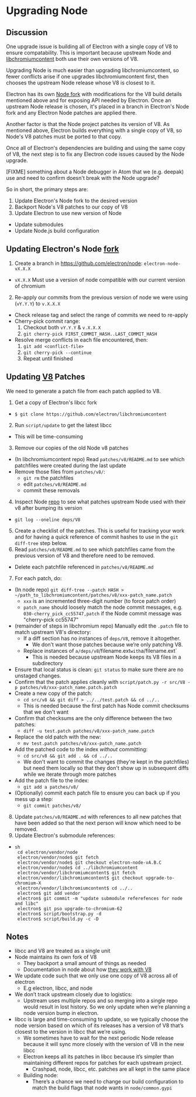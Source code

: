# Upgrading Node

## Discussion

One upgrade issue is building all of Electron with a single copy of V8 to ensure compatability. This is important because upstream Node and [libchromiumcontent](upgrading-chrome.md) both use their own versions of V8.

Upgrading Node is much easier than upgrading libchromiumcontent, so fewer conflicts arise if one upgrades libchromiumcontent first, then chooses the upstream Node release whose V8 is closest to it.

Electron has its own [Node fork](https://github.com/electron/node) with modifications for the V8 build details mentioned above and for exposing API needed by Electron. Once an upstream Node release is chosen, it's placed in a branch in Electron's Node fork and any Electron Node patches are applied there.

Another factor is that the Node project patches its version of V8. As mentioned above, Electron builds everything with a single copy of V8, so Node's V8 patches must be ported to that copy.

Once all of Electron's dependencies are building and using the same copy of V8, the next step is to fix any Electron code issues caused by the Node upgrade.

[FIXME] something about a Node debugger in Atom that we (e.g. deepak) use and need to confirm doesn't break with the Node upgrade?

So in short, the primary steps are:

1. Update Electron's Node fork to the desired version
2. Backport Node's V8 patches to our copy of V8
3. Update Electron to use new version of Node 
  - Update submodules
  - Update Node.js build configuration

## Updating Electron's Node [fork](https://github.com/electron/node)

1. Create a branch in https://github.com/electron/node: `electron-node-vX.X.X` 
  - `vX.X.X` Must use a version of node compatible with our current version of chromium
2. Re-apply our commits from the previous version of node we were using (`vY.Y.Y`) to `v.X.X.X` 
  - Check release tag and select the range of commits we need to re-apply
  - Cherry-pick commit range: 
    1. Checkout both `vY.Y.Y` & `v.X.X.X`
    2. `git cherry-pick FIRST_COMMIT_HASH..LAST_COMMIT_HASH`
  - Resolve merge conflicts in each file encountered, then: 
    1. `git add <conflict-file>`
    2. `git cherry-pick --continue`
    3. Repeat until finished

## Updating [V8](https://github.com/electron/node/src/V8) Patches

We need to generate a patch file from each patch applied to V8.

1. Get a copy of Electron's libcc fork 
  - `$ git clone https://github.com/electron/libchromiumcontent`
2. Run `script/update` to get the latest libcc 
  - This will be time-consuming
3. Remove our copies of the old Node v8 patches 
  - (In libchromiumcontent repo) Read `patches/v8/README.md` to see which patchfiles were created during the last update
  - Remove those files from `patches/v8/`: 
    - `git rm` the patchfiles
    - edit `patches/v8/README.md`
    - commit these removals
4. Inspect Node [repo](https://github.com/electron/node) to see what patches upstream Node used with their v8 after bumping its version 
  - `git log --oneline deps/V8`
5. Create a checklist of the patches. This is useful for tracking your work and for having a quick reference of commit hashes to use in the `git diff-tree` step below.
6. Read `patches/v8/README.md` to see which patchfiles came from the previous version of V8 and therefore need to be removed. 
  - Delete each patchfile referenced in `patches/v8/README.md`
7. For each patch, do: 
  - (In node repo) `git diff-tree --patch HASH > ~/path_to_libchromiumcontent/patches/v8/xxx-patch_name.patch` 
    - `xxx` is an incremented three-digit number (to force patch order)
    - `patch_name` should loosely match the node commit messages, e.g. `030-cherry_pick_cc55747,patch` if the Node commit message was "cherry-pick cc55747"
  - (remainder of steps in libchromium repo) Manually edit the `.patch` file to match upstream V8's directory: 
    - If a diff section has no instances of `deps/V8`, remove it altogether. 
      - We don’t want those patches because we’re only patching V8.
    - Replace instances of `a/deps/v8`/filename.ext`with`a/filename.ext` 
      - This is needed because upstream Node keeps its V8 files in a subdirectory
  - Ensure that local status is clean: `git status` to make sure there are no unstaged changes.
  - Confirm that the patch applies cleanly with `script/patch.py -r src/V8 -p patches/v8/xxx-patch_name.patch.patch`
  - Create a new copy of the patch: 
    - `cd src/v8 && git diff > ../../test.patch && cd ../..`
    - This is needed because the first patch has Node commit checksums that we don't want
  - Confirm that checksums are the only difference between the two patches: 
    - `diff -u test.patch patches/v8/xxx-patch_name.patch`
  - Replace the old patch with the new: 
    - `mv test.patch patches/v8/xxx-patch_name.patch`
  - Add the patched code to the index *without* committing: 
    - `cd src/v8 && git add . && cd ../..`
    - We don't want to commit the changes (they're kept in the patchfiles) but need them locally so that they don't show up in subsequent diffs while we iterate through more patches
  - Add the patch file to the index: 
    - `git add a patches/v8/`
  - (Optionally) commit each patch file to ensure you can back up if you mess up a step: 
    - `git commit patches/v8/`
8. Update `patches/v8/README.md` with references to all new patches that have been added so that the next person will know which need to be removed.
9. Update Electron's submodule references: 
  -     sh
         cd electron/vendor/node
         electron/vendor/node$ git fetch
         electron/vendor/node$ git checkout electron-node-vA.B.C
         electron/vendor/node$ cd ../libchromiumcontent
         electron/vendor/libchromiumcontent$ git fetch
         electron/vendor/libchromiumcontent$ git checkout upgrade-to-chromium-X
         electron/vendor/libchromiumcontent$ cd ../..
         electron$ git add vendor
         electron$ git commit -m "update submodule referefences for node and libc"
         electron$ git pso upgrade-to-chromium-62
         electron$ script/bootstrap.py -d
         electron$ script/build.py -c -D

## Notes

- libcc and V8 are treated as a single unit
- Node maintains its own fork of V8 
  - They backport a small amount of things as needed
  - Documentation in node about how [they work with V8](https://nodejs.org/api/v8.html)
- We update code such that we only use one copy of V8 across all of electron 
  - E.g electron, libcc, and node
- We don’t track upstream closely due to logistics: 
  - Upstream uses multiple repos and so merging into a single repo would result in lost history. So we only update when we’re planning a node version bump in electron.
- libcc is large and time-consuming to update, so we typically choose the node version based on which of its releases has a version of V8 that’s closest to the version in libcc that we’re using. 
  - We sometimes have to wait for the next periodic Node release because it will sync more closely with the version of V8 in the new libcc
  - Electron keeps all its patches in libcc because it’s simpler than maintaining different repos for patches for each upstream project. 
    - Crashpad, node, libcc, etc. patches are all kept in the same place
  - Building node: 
    - There’s a chance we need to change our build configuration to match the build flags that node wants in `node/common.gypi`